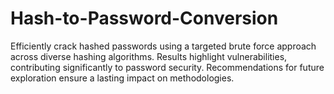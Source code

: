 # Hash-to-Password-Conversion
Efficiently crack hashed passwords using a targeted brute force approach across diverse hashing algorithms. Results highlight vulnerabilities, contributing significantly to password security. Recommendations for future exploration ensure a lasting impact on methodologies.
